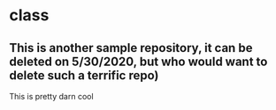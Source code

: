 # class

## This is another sample repository, it can be deleted on 5/30/2020, but who would want to delete such a terrific repo)

This is pretty darn cool